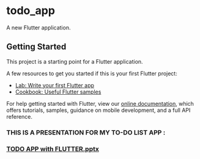 # todo_app

A new Flutter application.

## Getting Started

This project is a starting point for a Flutter application.

A few resources to get you started if this is your first Flutter project:

- [Lab: Write your first Flutter app](https://flutter.dev/docs/get-started/codelab)
- [Cookbook: Useful Flutter samples](https://flutter.dev/docs/cookbook)

For help getting started with Flutter, view our
[online documentation](https://flutter.dev/docs), which offers tutorials,
samples, guidance on mobile development, and a full API reference.

### THIS IS A PRESENTATION FOR MY TO-DO LIST APP :
### [TODO APP with FLUTTER.pptx](https://github.com/aymen-maker/TODO_App-with-FLUTTER/files/7147922/TODO.APP.with.FLUTTER.pptx)

